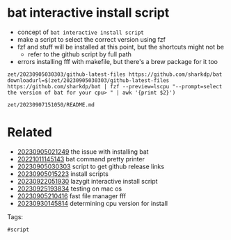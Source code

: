 # bat interactive install script

- concept of `bat interactive install script`
- make a script to select the correct version using fzf
- fzf and stuff will be installed at this point, but the shortcuts might not be
  - refer to the github script by full path
- errors installing fff with makefile, but there's a brew package for it too

```
zet/20230905030303/github-latest-files https://github.com/sharkdp/bat
downloadurl=$(zet/20230905030303/github-latest-files https://github.com/sharkdp/bat | fzf --preview=lscpu "--prompt=select the version of bat for your cpu> " | awk '{print $2}')
```

` zet/20230907151050/README.md `

# Related

- [20230905021249](/zet/20230905021249/README.md) the issue with installing bat
- [20221011145143](/zet/20221011145143/README.md) bat command pretty printer
- [20230905030303](/zet/20230905030303/README.md) script to get github release links
- [20230905015223](/zet/20230905015223/README.md) install scripts
- [20230922051930](/zet/20230922051930/README.md) lazygit interactive install script
- [20230925193834](/zet/20230925193834/README.md) testing on mac os
- [20230905210416](/zet/20230905210416/README.md) fast file manager fff
- [20230930145814](/zet/20230930145814/README.md) determining cpu version for install

Tags:

    #script
